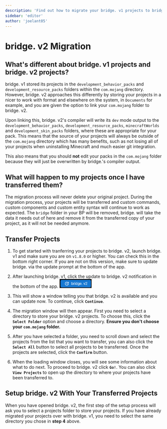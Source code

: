 ```yaml
---
description: 'Find out how to migrate your bridge. v1 projects to bridge. v2!'
sidebar: 'editor'
author: 'joelant05'
---
```


# bridge. v2 Migration

## What's different about bridge. v1 projects and bridge. v2 projects?

bridge. v1 stored its projects in the `development_behavior_packs` and `development_resource_packs` folders within the `com.mojang` directory. However, bridge. v2 approaches this differently by storing your projects in a nicer to work with format and elsewhere on the system, in `Documents` for example, and you are given the option to link your `com.mojang` folder to bridge. v2.

Upon linking this, bridge. v2's compiler will write its `dev` mode output to the `development_behavior_packs`, `development_resource_packs`, `minecraftWorlds` and `development_skin_packs` folders, where these are appropriate for your pack. This means that the source of your projects will always be outside of the `com.mojang` directory which has many benefits, such as not losing all of your projects when uninstalling Minecraft and much easier git integration.

This also means that you should **not** edit your packs in the `com.mojang` folder because they will just be overwritten by bridge.'s compiler output.

## What will happen to my projects once I have transferred them?

The migration process will never delete your original project. During the migration process, your projects will be transferred and custom commands, custom components and custom entity syntax will continue to work as expected. The `bridge` folder in your BP will be removed, bridge. will take the data it needs out of here and remove it from the transferred copy of your project, as it will not be needed anymore.

## Transfer Projects

1. To get started with tranferring your projects to bridge. v2, launch bridge. v1 and make sure you are on `v1.8.0` or higher. You can check this in the bottom right corner. If you are not on this version, make sure to update bridge. via the update prompt at the bottom of the app.

2. After launching bridge. v1, click the update to bridge. v2 notification in the bottom of the app. ![Update to v2 prompt](./migration-guide-1.png)

3. This will show a window telling you that bridge. v2 is available and you can update now. To continue, click **`Continue`**.

4. The migration window will then appear. First you need to select a directory to store your bridge. v2 projects. To choose this, click the **`Select Folder`** option and choose a directory. **Ensure you don't choose your `com.mojang` folder.**

5. After you have selected a folder, you need to scroll down and select the projects from the list that you want to transfer, you can also click the **`Select All`** button to select all projects to be transferred. Once the projects are selected, click the **`Confirm`** button.

6. When the loading window closes, you will see some information about what to do next. To proceed to bridge. v2 click **`Go!`**. You can also click **`View Projects`** to open up the directory to where your projects have been transferred to.

## Setup bridge. v2 With Your Transferred Projects

When you have opened bridge. v2, the first step of the setup process will ask you to select a projects folder to store your projects. If you have already migrated your projects over with bridge. v1, you need to select the same directory you chose in **step 4** above.
